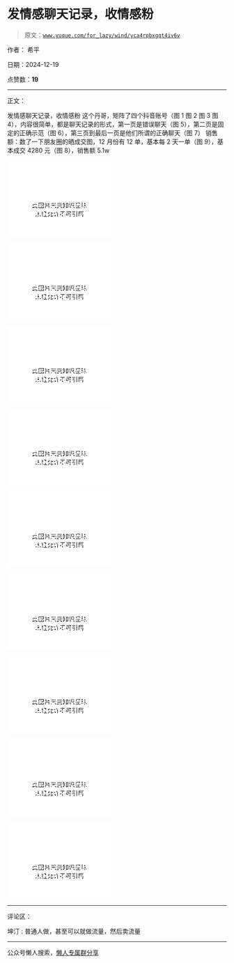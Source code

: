 # 发情感聊天记录，收情感粉

> 原文：[`www.yuque.com/for_lazy/wind/yca4rpbxgqt4iv6v`](https://www.yuque.com/for_lazy/wind/yca4rpbxgqt4iv6v)

作者： 希平

日期：2024-12-19

点赞数：**19**

* * *

正文：

发情感聊天记录，收情感粉
这个丹哥，矩阵了四个抖音账号（图 1 图 2 图 3 图 4），内容很简单，都是聊天记录的形式，第一页是错误聊天（图 5），第二页是固定的正确示范（图 6），第三页到最后一页是他们所谓的正确聊天（图 7）
销售额：数了一下朋友圈的晒成交图，12 月份有 12 单，基本每 2 天一单（图 9），基本成交 4280 元（图 8），销售额 5.1w

![](img/374b83b7f4d1c4461c84cf334c148405.png "None")

![](img/a34ed8e81987425336a96b7f69b70dbf.png "None")

![](img/aba97241165910a61441b8b768d82bd6.png "None")

![](img/0c9b891692153add29004861646f6cf1.png "None")

![](img/6bdc3b85b275c63cc878ea89c0b6164b.png "None")

![](img/2a93256076ee2a4463b01670b768c9d8.png "None")

![](img/780a2308be8770d11923df5eb263943a.png "None")

![](img/e2dc682b80c7bddaf91c2d72920a9a08.png "None")

![](img/031e28e3e43db4a2ef2d9bc5de98340f.png "None")

* * *

评论区：

坤汀 : 普通人做，甚至可以就做流量，然后卖流量

* * *

公众号懒人搜索，[懒人专属群分享](https://lazybook.fun/#/blog/group)